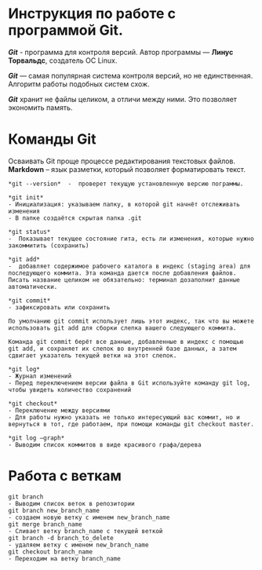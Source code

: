 Инструкция по работе с программой **Git**.
==========================================
***Git*** - программа для контроля версий.
Автор программы — **Линус Торвальдс**, создатель ОС Linux.

***Git*** — самая популярная система контроля версий, но не единственная. Алгоритм
работы подобных систем схож.

***Git*** хранит не файлы целиком, а отличи между ними. Это позволяет экономить память. 

Команды Git
===========
Осваивать Git проще процессе редактирования текстовых файлов. **Markdown** – язык разметки, который позволяет форматировать текст.

    *git --version*  -  проверет текущую установленную версию пограммы.

    *git init*   
    - Инициализация: указываем папку, в которой git начнёт отслеживать изменения
    - В папке создаётся скрытая папка .git

    *git status*  
    -  Показывает текущее состояние гита, есть ли изменения, которые нужно закоммитить (сохранить)

    *git add*  
    -  добавляет содержимое рабочего каталога в индекс (staging area) для последующего коммита. Эта команда дается после добавления файлов. Писать название целиком не обязательно: терминал дозаполнит данные автоматически.

    *git commit*
    - зафиксировать или сохранить

    По умолчанию git commit использует лишь этот индекс, так что вы можете использовать git add для сборки слепка вашего следующего коммита.
    
    Команда git commit берёт все данные, добавленные в индекс с помощью git add, и сохраняет их слепок во внутренней базе данных, а затем сдвигает указатель текущей ветки на этот слепок.
    
    *git log*
    - Журнал изменений
    - Перед переключением версии файла в Git используйте команду git log, чтобы увидеть количество сохранений

    *git checkout*
    - Переключение между версиями
    - Для работы нужно указать не только интересующий вас коммит, но и вернуться в тот, где работаем, при помощи команды git checkout master.
    
    *git log –graph*
    - Выводим список коммитов в виде красивого графа/дерева

Работа с веткам
===============
    git branch
    - Выводим список веток в репозитории
    git branch new_branch_name
    - создаем новую ветку с именем new_branch_name
    git merge branch_name
    - Сливает ветку branch_name с текущей веткой 
    git branch -d branch_to_delete
    - удаляем ветку с именем new_branch_name
    git checkout branch_name
    - Переходим на ветку branch_name

